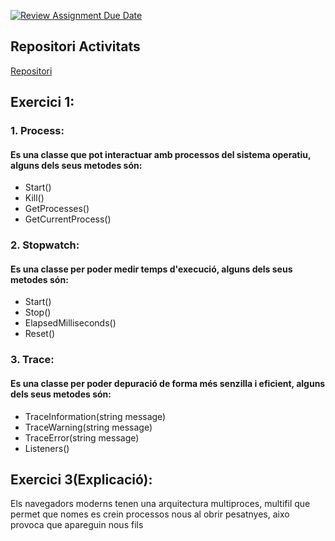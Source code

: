 [![Review Assignment Due Date](https://classroom.github.com/assets/deadline-readme-button-22041afd0340ce965d47ae6ef1cefeee28c7c493a6346c4f15d667ab976d596c.svg)](https://classroom.github.com/a/LXcrfC_Y)

## Repositori Activitats

[Repositori](https://github.com/SergiAlbalat/M09T2Activitats)

## Exercici 1:
### 1. Process:
   
   #### Es una classe que pot interactuar amb processos del sistema operatiu, alguns dels seus metodes són:
   - Start()
   - Kill()
   - GetProcesses()
   - GetCurrentProcess()
### 2. Stopwatch:

   #### Es una classe per poder medir temps d'execució, alguns dels seus metodes són:
   - Start()
   - Stop()
   - ElapsedMilliseconds()
   - Reset()
### 3. Trace:

  #### Es una classe per poder depuració de forma més senzilla i eficient, alguns dels seus metodes són:
  - TraceInformation(string message)
  - TraceWarning(string message)
  - TraceError(string message)
  - Listeners()

## Exercici 3(Explicació):

Els navegadors moderns tenen una arquitectura multiproces, multifil que permet que nomes es crein processos nous al obrir pesatnyes, aixo provoca que apareguin nous fils
